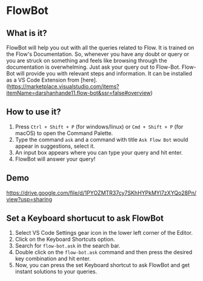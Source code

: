 # FlowBot

## What is it?
FlowBot will help you out with all the queries related to Flow. It is trained on the Flow's Documentation. So, whenever you have any doubt or query or you are struck on something and feels like  browsing through the documentation is overwhelming. Just ask your query out to Flow-Bot. Flow-Bot will provide you with relevant steps and information. It can be installed as a VS Code Extension from [here].(https://marketplace.visualstudio.com/items?itemName=darshanhande11.flow-bot&ssr=false#overview)

## How to use it?
1. Press `Ctrl + Shift + P` (for windows/linux) or `Cmd + Shift + P` (for macOS) to open the Command Palette.
2. Type the command `ask` and a command with title `Ask Flow Bot` would appear in suggestions, select it.
3. An input box appears where you can type your query and hit enter.
4. FlowBot will answer your query!

## Demo
https://drive.google.com/file/d/1PYOZMTR37cy7SKhHYPkMYl7zXYQo28Pn/view?usp=sharing

## Set a Keyboard shortucut to ask FlowBot
1. Select VS Code Settings gear icon in the lower left corner of the Editor.
2. Click on the Keyboard Shortcuts option.
3. Search for `flow-bot.ask` in the search bar.
4. Double click on the `flow-bot.ask` command and then press the desired key combination and hit enter.
5. Now, you can press the set Keyboard shortcut to ask FlowBot and get instant solutions to your queries.
